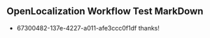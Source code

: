 ## OpenLocalization Workflow Test MarkDown
* 67300482-137e-4227-a011-afe3ccc0f1df thanks!

<!--HONumber=Jul16_HO3-->


